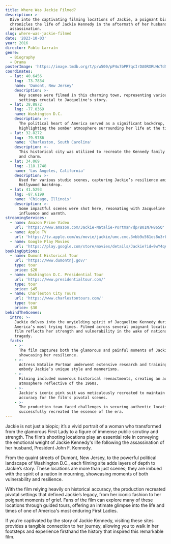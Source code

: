```yaml
---
title: Where Was Jackie Filmed?
description: >-
  Dive into the captivating filming locations of Jackie, a poignant biopic that
  chronicles the life of Jackie Kennedy in the aftermath of her husband's
  assassination.
slug: where-was-jackie-filmed
date: '2023-10-03'
year: 2016
director: Pablo Larraín
genre:
  - Biography
  - Drama
posterImage: 'https://image.tmdb.org/t/p/w500/pP4u7bPR7qcIrDA0RXRUHcTdSCp.jpg'
coordinates:
  - lat: 40.6456
    lng: -73.7834
    name: 'Dumont, New Jersey'
    description: >-
      Key scenes were filmed in this charming town, representing various
      settings crucial to Jacqueline's story.
  - lat: 38.8872
    lng: -77.0369
    name: Washington D.C.
    description: >-
      The political heart of America served as a significant backdrop,
      highlighting the somber atmosphere surrounding her life at the time.
  - lat: 32.8272
    lng: -79.9786
    name: 'Charleston, South Carolina'
    description: >-
      This historical city was utilized to recreate the Kennedy family's legacy
      and charm.
  - lat: 34.069
    lng: -118.1748
    name: 'Los Angeles, California'
    description: >-
      Used for various studio scenes, capturing Jackie’s resilience amidst the
      Hollywood backdrop.
  - lat: 41.5293
    lng: -87.6199
    name: 'Chicago, Illinois'
    description: >-
      Some impactful scenes were shot here, resonating with Jacqueline’s
      influence and warmth.
streamingServices:
  - name: Amazon Prime Video
    url: 'https://www.amazon.com/Jackie-Natalie-Portman/dp/B01N7H865Q'
  - name: Apple TV
    url: 'https://tv.apple.com/us/movie/jackie/umc.cmc.3vbb9u561os8u3rbctqijtkaz'
  - name: Google Play Movies
    url: 'https://play.google.com/store/movies/details/Jackie?id=9wY4qA06ErQ.P'
bookingOptions:
  - name: Dumont Historical Tour
    url: 'https://www.dumontnj.gov/'
    type: tour
    price: $20
  - name: Washington D.C. Presidential Tour
    url: 'https://www.presidentialtour.com/'
    type: tour
    price: $45
  - name: Charleston City Tours
    url: 'https://www.charlestontours.com/'
    type: tour
    price: $30
behindTheScenes:
  intro: >-
    Jackie delves into the unyielding spirit of Jacqueline Kennedy during one of
    America’s most trying times. Filmed across several poignant locations, the
    film reflects her strength and vulnerability in the wake of national
    tragedy.
  facts:
    - >-
      The film captures both the glamorous and painful moments of Jackie’s life,
      showcasing her resilience.
    - >-
      Actress Natalie Portman underwent extensive research and training to
      embody Jackie’s unique style and mannerisms.
    - >-
      Filming included numerous historical reenactments, creating an authentic
      atmosphere reflective of the 1960s.
    - >-
      Jackie's iconic pink suit was meticulously recreated to maintain visual
      accuracy for the film's pivotal scenes.
    - >-
      The production team faced challenges in securing authentic locations but
      successfully recreated the essence of the era.
---
```


<JackieFilmGuide />

Jackie is not just a biopic; it’s a vivid portrait of a woman who transformed from the glamorous First Lady to a figure of immense public scrutiny and strength. The film’s shooting locations play an essential role in conveying the emotional weight of Jackie Kennedy's life following the assassination of her husband, President John F. Kennedy.

From the quaint streets of Dumont, New Jersey, to the powerful political landscape of Washington D.C., each filming site adds layers of depth to Jackie’s story. These locations are more than just scenes; they are imbued with the spirit of a nation in mourning, showcasing moments of both vulnerability and resilience.

With the film relying heavily on historical accuracy, the production recreated pivotal settings that defined Jackie’s legacy, from her iconic fashion to her poignant moments of grief. Fans of the film can explore many of these locations through guided tours, offering an intimate glimpse into the life and times of one of America's most enduring First Ladies.

If you’re captivated by the story of Jackie Kennedy, visiting these sites provides a tangible connection to her journey, allowing you to walk in her footsteps and experience firsthand the history that inspired this remarkable film.

